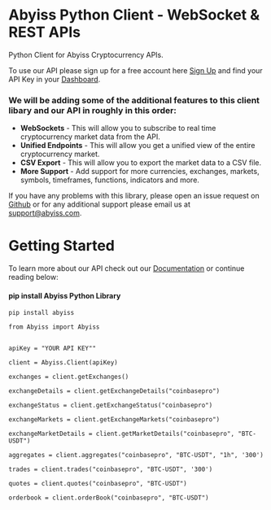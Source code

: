 
# Abyiss Python Client - WebSocket & REST APIs

Python Client for Abyiss Cryptocurrency APIs.

To use our API please sign up for a free account here [Sign Up](https://www.abyiss.com/signin) and find your API Key in your [Dashboard](https://www.abyiss.com/dashboard).

### We will be adding some of the additional features to this client libary and our API in roughly in this order: 
* **WebSockets** - This will allow you to subscribe to real time cryptocurrency market data from the API.
* **Unified Endpoints** - This will allow you get a unified view of the entire cryptocurrency market.
* **CSV Export** - This will allow you to export the market data to a CSV file.
* **More Support** - Add support for more currencies, exchanges, markets, symbols, timeframes, functions, indicators and more.


If you have any problems with this library, please open an issue request on [Github](https://github.com/Abyiss/Client-python/issues) or for any additional support please email us at [support@abyiss.com](mailto:support@abyiss.com).


# Getting Started

To learn more about our API check out our [Documentation](https://docs.abyiss.com/) or continue reading below:



#### pip install Abyiss Python Library

``` pip install abyiss ```


```
from Abyiss import Abyiss


apiKey = "YOUR API KEY"" 

client = Abyiss.Client(apiKey) 

exchanges = client.getExchanges()

exchangeDetails = client.getExchangeDetails("coinbasepro")

exchangeStatus = client.getExchangeStatus("coinbasepro")

exchangeMarkets = client.getExchangeMarkets("coinbasepro")

exchangeMarketDetails = client.getMarketDetails("coinbasepro", "BTC-USDT")

aggregates = client.aggregates("coinbasepro", "BTC-USDT", "1h", '300')

trades = client.trades("coinbasepro", "BTC-USDT", '300')

quotes = client.quotes("coinbasepro", "BTC-USDT")

orderbook = client.orderBook("coinbasepro", "BTC-USDT")

```

